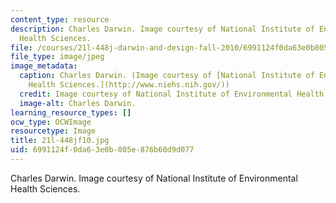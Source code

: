 ```yaml
---
content_type: resource
description: Charles Darwin. Image courtesy of National Institute of Environmental
  Health Sciences.
file: /courses/21l-448j-darwin-and-design-fall-2010/6991124f0da63e0b805e876b60d9d077_21l-448jf10.jpg
file_type: image/jpeg
image_metadata:
  caption: Charles Darwin. (Image courtesy of [National Institute of Environmental
    Health Sciences.](http://www.niehs.nih.gov/))
  credit: Image courtesy of National Institute of Environmental Health Sciences.
  image-alt: Charles Darwin.
learning_resource_types: []
ocw_type: OCWImage
resourcetype: Image
title: 21l-448jf10.jpg
uid: 6991124f-0da6-3e0b-805e-876b60d9d077
---
```

Charles Darwin. Image courtesy of National Institute of Environmental Health Sciences.

